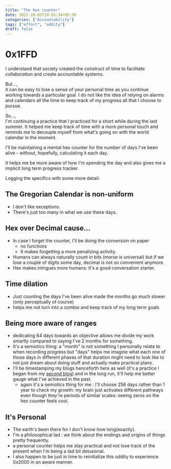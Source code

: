 ```yaml
---
title: "The hex counter"
date: 2022-10-02T19:55:34+05:30
categories: ["Accountability"]
tags: ["effort", "oddity"]
draft: false
---
```


# 0x1FFD

I understand that society created the construct of time to facilitate
collaboration and create accountable systems.  

But...,  
it can be easy to lose a sense of your personal time as you continue
working towards a particular goal. I do not like the idea of relying
on alarms and calendars all the time to keep track of my progress all
that I choose to pursue.  

So...,  
I'm continuing a practice that I practiced for a short while during
the last summer. It helped me keep track of time with a more personal
touch and reminds me to decouple myself from what's going on with the
world calendar in the moment.  

I'll be maintaining a mental hex counter for the number of days I've
been alive - without, hopefully, calculating it each day.  

It helps me be more aware of how I'm spending the day and also gives
me a implicit long term progress tracker.  

Logging the specifics with some more detail:  

## The Gregorian Calendar is non-uniform

 - I don't like exceptions.
 - There's just too many in what we use these days.
 
## Hex over Decimal cause...

 - In case I forget the counter, I'll be doing the conversion on paper  
   - no functions  
   - It makes forgetting a more penalizing activity.  
 - Humans can always naturally count in bits (morse is universal) but if we lose a
   couple of digits some day, decimal is not so convenient anymore.  
 - Hex makes intrigues more humans: it's a good conversation starter.  
 
## Time dilation

 - Just counting the days I've been alive made the months go much
   slower (only perceptually of course)  
 - helps me not turn into a zombie and keep track of my long term
   goals  
 
 
## Being more aware of ranges

 - dedicating 64 days towards an objective allows me divide my work
   smartly compared to saying I've 2 months for something.  
 - It's a semiotics thing: a "month" is not something I personally
   relate to when recording progress but "days" helps me imagine what
   each one of those days in different phases of that duration might
   need to look like to not just dream about doing stuff and actually
   make practical plans.  
 - I'll be timestamping my blogs henceforth here as well (it's a
   practice I began from my [second blog](https://rajpatil.dev/19-22_archive)) 
   and in the long run, it'll help me better gauge what I've achieved
   in the past.  
   - again it's a semiotics thing for me : I'll choose 256 days rather
     than 1 year to check my growth: my brain just activates
     different pathways even though they're periods of similar
     scales: seeing zeros on the hex counter feels cool.  
	 
## It's Personal

 - The earth's been there for I don't know how long(exactly).  
 - I'm a philosophical lad : we think about the endings and origins
   of things pretty frequently.  
 - a personal counter helps me stay practical and not lose track of
   the present when I'm being a tad bit delusional.  
 - I also happen to be just in time to reinitialize this oddity to
   experience 0x2000 in an aware manner.  

